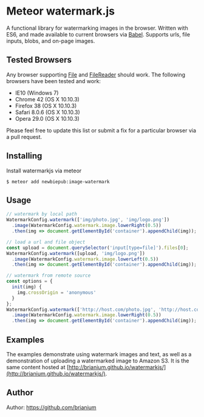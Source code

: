 Meteor watermark.js
===================


A functional library for watermarking images in the browser. Written with ES6, and made available to current browsers via [Babel](https://babeljs.io/). Supports urls, file inputs, blobs, and on-page images.

## Tested Browsers

Any browser supporting [File](https://developer.mozilla.org/en-US/docs/Web/API/File#Browser_compatibility) and [FileReader](https://developer.mozilla.org/en-US/docs/Web/API/FileReader#Browser_compatibility) should work. The following browsers have been
tested and work:

* IE10 (Windows 7)
* Chrome 42 (OS X 10.10.3)
* Firefox 38 (OS X 10.10.3)
* Safari 8.0.6 (OS X 10.10.3)
* Opera 29.0 (OS X 10.10.3)

Please feel free to update this list or submit a fix for a particular browser via a pull request.

## Installing

Install watermarkjs via meteor

```
$ meteor add newbiepub:image-watermark
```
## Usage
 
```js
// watermark by local path
WatermarkConfig.watermark(['img/photo.jpg', 'img/logo.png'])
  .image(WatermarkConfig.watermark.image.lowerRight(0.5))
  .then(img => document.getElementById('container').appendChild(img));

// load a url and file object
const upload = document.querySelector('input[type=file]').files[0];
WatermarkConfig.watermark([upload, 'img/logo.png'])
  .image(WatermarkConfig.watermark.image.lowerLeft(0.5))
  .then(img => document.getElementById('container').appendChild(img));

// watermark from remote source
const options = {
  init(img) {
    img.crossOrigin = 'anonymous'
  }
};
WatermarkConfig.watermark(['http://host.com/photo.jpg', 'http://host.com/logo.png'], options)
  .image(WatermarkConfig.watermark.image.lowerRight(0.5))
  .then(img => document.getElementById('container').appendChild(img));
```
## Examples
The examples demonstrate using watermark images and text, as well as a demonstration
of uploading a watermarked image to Amazon S3. It is the same content hosted at
[http://brianium.github.io/watermarkjs/](http://brianium.github.io/watermarkjs/).

## Author
Author: https://github.com/brianium
